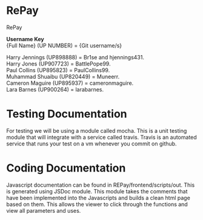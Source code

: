 # RePay
RePay 

**Username Key**  
{Full Name} (UP NUMBER) = {Git username/s}  
  
Harry Jennings (UP898888) = Br1se and hjennings431.  
Harry Jones (UP907723) = BattlePope99.  
Paul Collins (UP895823) = PaulCollins99.  
Muhammad Shuaibu (UP820449) = Muneerr.  
Cameron Maguire (UP895937) = cameronmaguire.  
Lara Barnes (UP900264) = larabarnes.  

# Testing Documentation

For testing we will be using a module called mocha. This is a unit testing module that will integrate with a service called travis. Travis is an automated service that runs your test on a vm whenever you commit on github.

# Coding Documentation

Javascript documentation can be found in REPay/frontend/scripts/out. This is generated using JSDoc module. This module takes the comments that have been implemented into the Javascripts and builds a clean html page based on them. This allows the viewer to click through the functions and view all parameters and uses.
